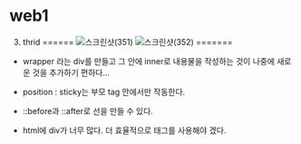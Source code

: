 # web1

3. thrid
======
![스크린샷(351)](https://user-images.githubusercontent.com/65377787/89556308-20f0fd80-d84c-11ea-9f93-ddda8560b9ba.png)
![스크린샷(352)](https://user-images.githubusercontent.com/65377787/89556314-22bac100-d84c-11ea-85ce-9f8972cce43d.png)
=======

- wrapper 라는 div를 만들고 그 안에 inner로 내용물을 작성하는 것이 나중에 새로운 것을 추가하기 편하다...

- position : sticky는 부모 tag 안에서만 작동한다.

- ::before과 ::after로 선을 만들 수 있다.

- html에 div가 너무 많다. 더 효율적으로 태그를 사용해야 겠다.
